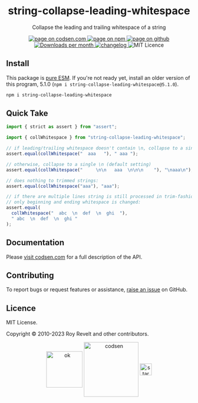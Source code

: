 <h1 align="center">string-collapse-leading-whitespace</h1>

<p align="center">Collapse the leading and trailing whitespace of a string</p>

<p align="center">
  <a href="https://codsen.com/os/string-collapse-leading-whitespace" rel="nofollow noreferrer noopener">
    <img src="https://img.shields.io/badge/-codsen-blue?style=flat-square" alt="page on codsen.com">
  </a>
  <a href="https://www.npmjs.com/package/string-collapse-leading-whitespace" rel="nofollow noreferrer noopener">
    <img src="https://img.shields.io/badge/-npm-blue?style=flat-square" alt="page on npm">
  </a>
  <a href="https://github.com/codsen/codsen/tree/main/packages/string-collapse-leading-whitespace" rel="nofollow noreferrer noopener">
    <img src="https://img.shields.io/badge/-github-blue?style=flat-square" alt="page on github">
  </a>
  <a href="https://npmcharts.com/compare/string-collapse-leading-whitespace?interval=30" rel="nofollow noreferrer noopener" target="_blank">
    <img src="https://img.shields.io/npm/dm/string-collapse-leading-whitespace.svg?style=flat-square" alt="Downloads per month">
  </a>
  <a href="https://codsen.com/os/string-collapse-leading-whitespace/changelog" rel="nofollow noreferrer noopener">
    <img src="https://img.shields.io/badge/changelog-here-brightgreen?style=flat-square" alt="changelog">
  </a>
  <img src="https://img.shields.io/badge/licence-MIT-brightgreen.svg?style=flat-square" alt="MIT Licence">
</p>

## Install

This package is [pure ESM](https://gist.github.com/sindresorhus/a39789f98801d908bbc7ff3ecc99d99c). If you're not ready yet, install an older version of this program, 5.1.0 (`npm i string-collapse-leading-whitespace@5.1.0`).

```bash
npm i string-collapse-leading-whitespace
```

## Quick Take

```js
import { strict as assert } from "assert";

import { collWhitespace } from "string-collapse-leading-whitespace";

// if leading/trailing whitespace doesn't contain \n, collapse to a single space
assert.equal(collWhitespace("  aaa   "), " aaa ");

// otherwise, collapse to a single \n (default setting)
assert.equal(collWhitespace("     \n\n   aaa  \n\n\n    "), "\naaa\n");

// does nothing to trimmed strings:
assert.equal(collWhitespace("aaa"), "aaa");

// if there are multiple lines string is still processed in trim-fashion -
// only beginning and ending whitespace is changed:
assert.equal(
  collWhitespace("  abc  \n  def  \n  ghi  "),
  " abc  \n  def  \n  ghi "
);
```

## Documentation

Please [visit codsen.com](https://codsen.com/os/string-collapse-leading-whitespace/) for a full description of the API.

## Contributing

To report bugs or request features or assistance, [raise an issue](https://github.com/codsen/codsen/issues/new/choose) on GitHub.

## Licence

MIT License.

Copyright © 2010-2023 Roy Revelt and other contributors.

<p align="center"><img src="https://codsen.com/images/png-codsen-ok.png" width="98" alt="ok" align="center"> <img src="https://codsen.com/images/png-codsen-1.png" width="148" alt="codsen" align="center"> <img src="https://codsen.com/images/png-codsen-star-small.png" width="32" alt="star" align="center"></p>
